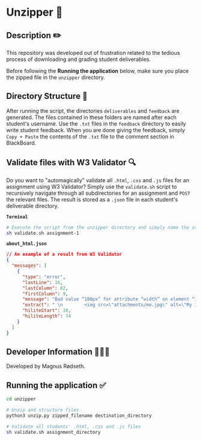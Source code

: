 # Unzipper 📂

## Description ✏️

This repository was developed out of frustration related to the tedious process of downloading and grading student deliverables.

Before following the **Running the application** below, make sure you place the zipped file in the `unzipper` directory.

## Directory Structure 📂

After running the script, the directories `deliverables` and `feedback` are generated. The files contained in these folders are named after each student's username. Use the `.txt` files in the `feedback` directory to easily write student feedback. When you are done giving the feedback, simply `Copy + Paste` the contents of the `.txt` file to the comment section in BlackBoard.

## Validate files with W3 Validator 🔍

Do you want to "automagically" validate all `.html`, `.css` and `.js` files for an assignment using W3 Validator? Simply use the `validate.sh` script to recursively navigate through all subdirectories for an assignment and `POST` the relevant files. The result is stored as a `.json` file in each student's deliverable directory.

**`Terminal`**

```sh
# Execute the script from the unzipper directory and simply name the assignment directory
sh validate.sh assignment-1
```

**`about_html.json`**

```json
// An example of a result from W3 Validator
{
  "messages": [
    {
      "type": "error",
      "lastLine": 16,
      "lastColumn": 82,
      "firstColumn": 9,
      "message": "Bad value “100px” for attribute “width” on element “img”: Expected a digit but saw “p” instead.",
      "extract": " \n        <img src=\"attachments/me.jpg\" alt=\"My image\" width = \"100px\" height=\"100\">\n     ",
      "hiliteStart": 10,
      "hiliteLength": 74
    }
  ]
}
```

## Developer Information 🙋🏼‍♂️

Developed by Magnus Rødseth.

## Running the application ✅

```sh
cd unzipper

# Unzip and structure files
python3 unzip.py zipped_filename destination_directory

# Validate all students' .html, .css and .js files
sh validate.sh assignment_directory
```
